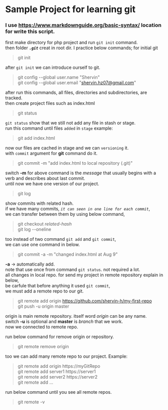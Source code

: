 # Sample Project for learning git
### I use https://www.markdownguide.org/basic-syntax/ location for write this script.  
first make directory for php project and run `git init` command.  
then folder **_`.git`_** creat in root dir.
I practice below commands;
for initial git
> git init

after `git init` we can introduce ourself to git.  
> git config --global user.name "Shervin"  
> git config --global user.email "shervin.hz07@gmail.com"

after run this commands, all files, directories and subdirectories, are tracked.  
then create project files such as index.html
> git status

`git status` show that we still not add any file in stash or stage.    
run this command until files `added` in `stage`
example:
> git add index.html

now our files are cached in stage and we can `versioning` it.  
with `commit` argument for **git** command do it.  
> git commit -m "add index.html to local repository (.git)"

switch **-m** for above command is the _message_ that usually begins with a verb
and describes about last commit.  
until now we have one version of our project.  
> git log

show commits with related hash.   
if we have many commits, _`it can seen in one line for each commit`_,  
we can transfer between them by using below command,  
> git checkout _related-hash_    
> git log --oneline  

too instead of two command `git add` and `git commit`,  
we can use one command in below.  
> git commit -a -m "changed index.html at Aug 9"  

**-a** -> automatically add.  
note that use once from command `git status`. not required a lot.  
all changes in local repo. for send my project in remote repository explain in below,  
be carfule that before anything it used `git commit`,  
we must add a remote repo to our git.  
> git remote add origin https://github.com/shervin-h/my-first-repo  
> git push -u origin master  

origin is main remote repository. itself word _origin_ can be any name.  
switch **-u** is optional and **master** is _branch_ that we work.  
now we connected to remote repo.

run below command for remove origin or repository.  
> git remote remove origin  

too we can add many remote repo to our project. Example:  
> git remote add origin https://myGitRepo  
> git remote add server1 https://server1  
> git remote add server2 https://server2  
> git remote add ...  

run below command until you see all remote repos.  
> git remote -v  



 
